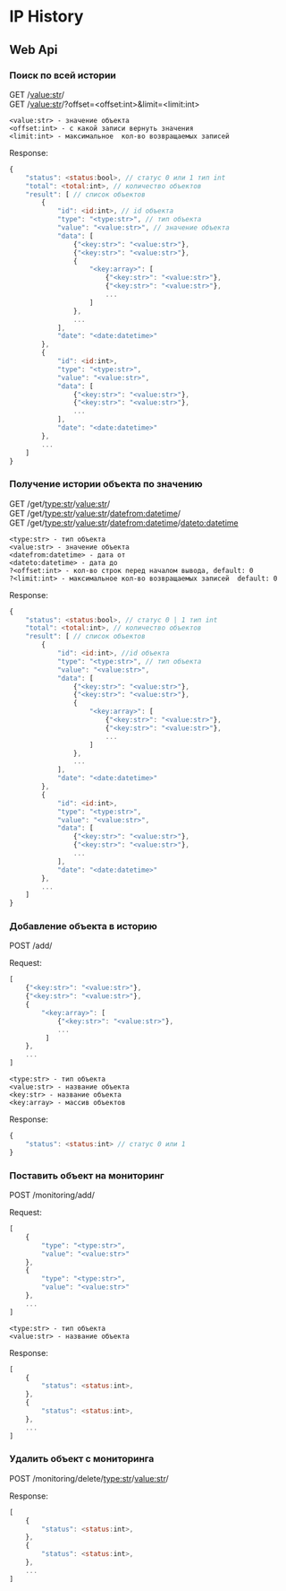 # IP History

## Web Api

### Поиск по всей истории

GET /<value:str>/  
GET /<value:str>/?offset=&lt;offset:int&gt;&limit=&lt;limit:int&gt;

    <value:str> - значение объекта
    <offset:int> - с какой записи вернуть значения
    <limit:int> - максимальное  кол-во возвращаемых записей

Response:
```js
{
    "status": <status:bool>, // статус 0 или 1 тип int
    "total": <total:int>, // количество объектов
    "result": [ // список объектов
        {
            "id": <id:int>, // id объекта
            "type": "<type:str>", // тип объекта
            "value": "<value:str>", // значение объекта
            "data": [
                {"<key:str>": "<value:str>"},
                {"<key:str>": "<value:str>"},
                {
                    "<key:array>": [
                        {"<key:str>": "<value:str>"},
                        {"<key:str>": "<value:str>"},
                        ...
                    ]
                },
                ...
            ],
            "date": "<date:datetime>"
        },
        {
            "id": <id:int>,
            "type": "<type:str>",
            "value": "<value:str>",
            "data": [
                {"<key:str>": "<value:str>"},
                {"<key:str>": "<value:str>"},
                ...
            ],
            "date": "<date:datetime>"
        },
        ...
    ]
}
```

### Получение истории объекта по значению

GET /get/<type:str>/<value:str>/  
GET /get/<type:str>/<value:str>/<datefrom:datetime>/  
GET /get/<type:str>/<value:str>/<datefrom:datetime>/<dateto:datetime>

    <type:str> - тип объекта
    <value:str> - значение объекта
    <datefrom:datetime> - дата от
    <dateto:datetime> - дата до
    ?<offset:int> - кол-во строк перед началом вывода, default: 0
    ?<limit:int> - максимальное кол-во возвращаемых записей  default: 0

Response:
```js
{
    "status": <status:bool>, // статус 0 | 1 тип int
    "total": <total:int>, // количество объектов
    "result": [ // список объектов
        {
            "id": <id:int>, //id объекта
            "type": "<type:str>", // тип объекта
            "value": "<value:str>",
            "data": [
                {"<key:str>": "<value:str>"},
                {"<key:str>": "<value:str>"},
                {
                    "<key:array>": [
                        {"<key:str>": "<value:str>"},
                        {"<key:str>": "<value:str>"},
                        ...
                    ]
                },
                ...
            ],
            "date": "<date:datetime>"
        },
        {
            "id": <id:int>,
            "type": "<type:str>",
            "value": "<value:str>",
            "data": [
                {"<key:str>": "<value:str>"},
                {"<key:str>": "<value:str>"},
                ...
            ],
            "date": "<date:datetime>"
        },
        ...
    ]
}
```

### Добавление объекта в историю

POST /add/

Request:

```js
[
    {"<key:str>": "<value:str>"},
    {"<key:str>": "<value:str>"},
    {
        "<key:array>": [
            {"<key:str>": "<value:str>"},
            ...
         ]
    },
    ...
]

```

    <type:str> - тип объекта
    <value:str> - название объекта
    <key:str> - название объекта
    <key:array> - массив объектов


Response:

```js
{
    "status": <status:int> // статус 0 или 1
}
```

### Поставить объект на мониторинг

POST /monitoring/add/

Request:

```js
[
    {
        "type": "<type:str>",
        "value": "<value:str>"
    },
    {
        "type": "<type:str>",
        "value": "<value:str>"
    },
    ...
]

```

    <type:str> - тип объекта
    <value:str> - название объекта

Response:

```js
[
    {
        "status": <status:int>,
    },
    {
        "status": <status:int>,
    },
    ...
]
```

### Удалить объект с мониторинга

POST /monitoring/delete/<type:str>/<value:str>/


Response:

```js
[
    {
        "status": <status:int>,
    },
    {
        "status": <status:int>,
    },
    ...
]
```